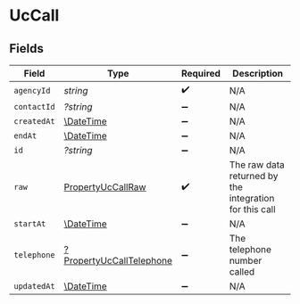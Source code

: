 # UcCall


## Fields

| Field                                                                      | Type                                                                       | Required                                                                   | Description                                                                |
| -------------------------------------------------------------------------- | -------------------------------------------------------------------------- | -------------------------------------------------------------------------- | -------------------------------------------------------------------------- |
| `agencyId`                                                                 | *string*                                                                   | :heavy_check_mark:                                                         | N/A                                                                        |
| `contactId`                                                                | *?string*                                                                  | :heavy_minus_sign:                                                         | N/A                                                                        |
| `createdAt`                                                                | [\DateTime](https://www.php.net/manual/en/class.datetime.php)              | :heavy_minus_sign:                                                         | N/A                                                                        |
| `endAt`                                                                    | [\DateTime](https://www.php.net/manual/en/class.datetime.php)              | :heavy_minus_sign:                                                         | N/A                                                                        |
| `id`                                                                       | *?string*                                                                  | :heavy_minus_sign:                                                         | N/A                                                                        |
| `raw`                                                                      | [PropertyUcCallRaw](../../models/shared/PropertyUcCallRaw.md)              | :heavy_check_mark:                                                         | The raw data returned by the integration for this call                     |
| `startAt`                                                                  | [\DateTime](https://www.php.net/manual/en/class.datetime.php)              | :heavy_minus_sign:                                                         | N/A                                                                        |
| `telephone`                                                                | [?PropertyUcCallTelephone](../../models/shared/PropertyUcCallTelephone.md) | :heavy_minus_sign:                                                         | The telephone number called                                                |
| `updatedAt`                                                                | [\DateTime](https://www.php.net/manual/en/class.datetime.php)              | :heavy_minus_sign:                                                         | N/A                                                                        |